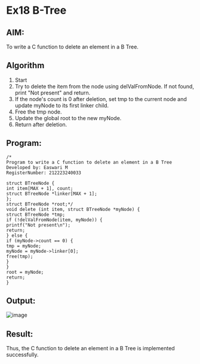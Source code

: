 # Ex18 B-Tree

## AIM:
To write a C function to delete an element in a B Tree.
## Algorithm
1. Start 
2. Try to delete the item from the node using delValFromNode. If not found, print "Not 
present" and return. 
3. If the node's count is 0 after deletion, set tmp to the current node and update myNode to its 
first linker child. 
4. Free the tmp node. 
5. Update the global root to the new myNode. 
6. Return after deletion.   

## Program:
```
/*
Program to write a C function to delete an element in a B Tree
Developed by: Easwari M
RegisterNumber: 212223240033

struct BTreeNode { 
int item[MAX + 1], count; 
struct BTreeNode *linker[MAX + 1]; 
}; 
struct BTreeNode *root;*/ 
void delete (int item, struct BTreeNode *myNode) { 
struct BTreeNode *tmp; 
if (!delValFromNode(item, myNode)) { 
printf("Not present\n"); 
return; 
} else { 
if (myNode->count == 0) { 
tmp = myNode; 
myNode = myNode->linker[0]; 
free(tmp); 
} 
} 
root = myNode; 
return; 
} 
```

## Output:
![image](https://github.com/user-attachments/assets/fec224bd-b2dc-46ec-9e3b-dea4e4ab14cb)


## Result:
Thus, the C function to delete an element in a B Tree is implemented successfully.
